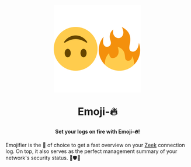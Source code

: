 <h1 align="center">

<img src="docs/emojifier_logo.png" width="240" height="240" />

Emoji-🔥

</h1>

<h4 align="center">
Set your logs on fire with Emoji-🔥!
</h4>

Emojifier is the 🔨 of choice to get a fast overview on your [Zeek](https://www.zeek.org/) connection log.
On top, it also serves as the perfect management summary of your network's security status. 👹🛡️🏢
